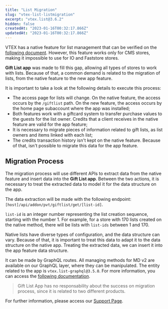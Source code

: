 ```yaml
---
title: "List Migration"
slug: "vtex-list-listmigration"
excerpt: "vtex.list@3.6.2"
hidden: false
createdAt: "2023-01-16T00:32:17.866Z"
updatedAt: "2023-01-16T00:32:17.866Z"
---
```


VTEX has a native feature for list management that can be verified on the [following document](https://help.vtex.com/en/subcategory/list-types--6aeeWirCBUwwCmeIWOgIWs). However, this feature works only for CMS stores, making it impossible to use for IO and Faststore stores.

**Gift List app** was made to fill this gap, allowing all types of stores to work with lists. Because of that, a common demand is related to the migration of lists, from the native feature to the new app feature.

It is important to take a look at the following details to execute this process:

- The access page for lists will change. On the native feature, the access occurs by the `/giftlist` path. On the new feature, the access occurs by the home page subaccount where the app was installed;
- Both features work with a giftcard system to transfer purchase values to the guests for the list owner. Credits that a client receives in the native feature are valid for the app feature;
- It is necessary to migrate pieces of information related to gift lists, as list owners and items linked with each list;
- The credits transaction history isn't kept on the native feature. Because of that, isn't possible to migrate this data for the app feature.

## Migration Process

The migration process will use different APIs to extract data from the native feature and insert data into the **Gift List app**. Between the two actions, it is necessary to treat the extracted data to model it for the data structure on the app.

The data extraction will be made with the following endpoint:
`[host]/api/addon/pvt/giftlist/get/[list-id]`. 

``list-id`` is an integer number representing the list creation sequence, starting with the number 1. For example, for a store with 170 lists created on the native method, there will be lists with ``list-ids`` between 1 and 170.

Native lists have diverse types of configuration, and the data structure can vary. Because of that, it is important to treat this data to adapt it to the data structure on the native app. Treating the extracted data, we can insert it into the app feature data structure. 

It can be made by GraphQL routes. All managing methods for MD v2 are available on our GraphQL layer, where they can be manipulated. The entity related to the app is ``vtex.list-graphql@3.5.0``. For more information, you can access the [following documentation](https://developers.vtex.com/docs/guides/graphql-ide).

> Gift List App has no responsability about the success on migration process, since it is related to two different products.

For further information, please access our [Support Page](https://help.vtex.com/en/faq/como-funciona-o-suporte-da-vtex--3kACEfni4m8Yxa1vnf2ebe).
